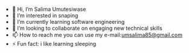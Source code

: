 - 👋 Hi, I’m Salima Umutesiwase
- 👀 I’m interested in snaping
- 🌱 I’m currently learning software engineering
- 💞️ I’m looking to collaborate on engaging new technical skills
- 📫 How to reach me you can use my e-mail:umsalima85@gmail.com
- ⚡ Fun fact: i like learning sleeping

<!---
Salma777-eng/Salma777-eng is a ✨ special ✨ repository because its `README.md` (this file) appears on your GitHub profile.
You can click the Preview link to take a look at your changes.
--->
